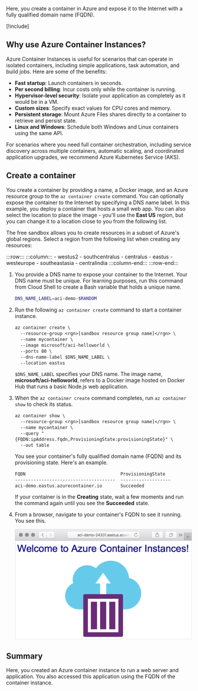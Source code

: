 Here, you create a container in Azure and expose it to the Internet with a fully qualified domain name (FQDN).

[!include[](../../../includes/azure-sandbox-activate.md)]

## Why use Azure Container Instances?

Azure Container Instances is useful for scenarios that can operate in isolated containers, including simple applications, task automation, and build jobs. Here are some of the benefits:

- **Fast startup**: Launch containers in seconds.
- **Per second billing**: Incur costs only while the container is running.
- **Hypervisor-level security**: Isolate your application as completely as it would be in a VM.
- **Custom sizes**: Specify exact values for CPU cores and memory.
- **Persistent storage**: Mount Azure Files shares directly to a container to retrieve and persist state.
- **Linux and Windows**: Schedule both Windows and Linux containers using the same API.

For scenarios where you need full container orchestration, including service discovery across multiple containers, automatic scaling, and coordinated application upgrades, we recommend Azure Kubernetes Service (AKS).

## Create a container

You create a container by providing a name, a Docker image, and an Azure resource group to the `az container create` command. You can optionally expose the container to the Internet by specifying a DNS name label. In this example, you deploy a container that hosts a small web app. You can also select the location to place the image - you'll use the **East US** region, but you can change it to a location close to you from the following list.

<!-- TODO: fix region list so it's not hardcoded here -->
The free sandbox allows you to create resources in a subset of Azure's global regions. Select a region from the following list when creating any resources:

:::row:::
    :::column:::
        - westus2
        - southcentralus
        - centralus
        - eastus
        - westeurope
        - southeastasia
        - centralindia
    :::column-end:::
:::row-end:::

1. You provide a DNS name to expose your container to the Internet. Your DNS name must be unique. For learning purposes, run this command from Cloud Shell to create a Bash variable that holds a unique name.

    ```bash
    DNS_NAME_LABEL=aci-demo-$RANDOM
    ```

1. Run the following `az container create` command to start a container instance.

    ```azurecli
    az container create \
      --resource-group <rgn>[sandbox resource group name]</rgn> \
      --name mycontainer \
      --image microsoft/aci-helloworld \
      --ports 80 \
      --dns-name-label $DNS_NAME_LABEL \
      --location eastus
    ```

    `$DNS_NAME_LABEL` specifies your DNS name. The image name, **microsoft/aci-helloworld**, refers to a Docker image hosted on Docker Hub that runs a basic Node.js web application.

1. When the `az container create` command completes, run `az container show` to check its status.

    ```azurecli
    az container show \
      --resource-group <rgn>[sandbox resource group name]</rgn> \
      --name mycontainer \
      --query "{FQDN:ipAddress.fqdn,ProvisioningState:provisioningState}" \
      --out table
    ```

    You see your container's fully qualified domain name (FQDN) and its provisioning state. Here's an example.

    ```output
    FQDN                                    ProvisioningState
    --------------------------------------  -------------------
    aci-demo.eastus.azurecontainer.io       Succeeded
    ````

    If your container is in the **Creating** state, wait a few moments and run the command again until you see the **Succeeded** state.

1. From a browser, navigate to your container's FQDN to see it running. You see this.

    ![The sample Node.js container app running in a browser](../media/2-browser.png)

## Summary

Here, you created an Azure container instance to run a web server and application. You also accessed this application using the FQDN of the container instance.